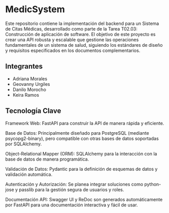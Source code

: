 # MedicSystem
Este repositorio contiene la implementación del backend para un Sistema de Citas Médicas, desarrollado como parte de la Tarea T02.03: Construcción de aplicación de software. El objetivo de este proyecto es crear una API robusta y escalable que gestione las operaciones fundamentales de un sistema de salud, siguiendo los estándares de diseño y requisitos especificados en los documentos complementarios.

## Integrantes
- Adriana Morales
- Geovanny Urgiles
- Danilo Morocho
- Keira Ramos

## Tecnología Clave
Framework Web: FastAPI para construir la API de manera rápida y eficiente.

Base de Datos: Principalmente diseñado para PostgreSQL (mediante psycopg2-binary), pero compatible con otras bases de datos soportadas por SQLAlchemy.

Object-Relational Mapper (ORM): SQLAlchemy para la interacción con la base de datos de manera programática.

Validación de Datos: Pydantic para la definición de esquemas de datos y validación automática.

Autenticación y Autorización: Se planea integrar soluciones como python-jose y passlib para la gestión segura de usuarios y roles.

Documentación API: Swagger UI y ReDoc son generados automáticamente por FastAPI para una documentación interactiva y fácil de usar.
